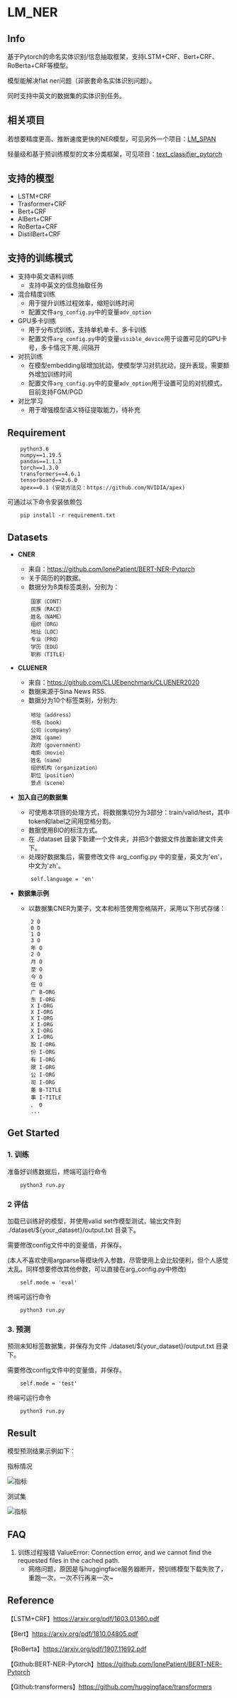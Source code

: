 # LM_NER

## Info
基于Pytorch的命名实体识别/信息抽取框架，支持LSTM+CRF、Bert+CRF、RoBerta+CRF等模型。

模型能解决flat ner问题（非嵌套命名实体识别问题）。

同时支持中英文的数据集的实体识别任务。


## 相关项目
若想要精度更高、推断速度更快的NER模型，可见另外一个项目：[LM_SPAN](https://github.com/wzzzd/lm_ner_span)

轻量级和基于预训练模型的文本分类框架，可见项目：[text_classifier_pytorch](https://github.com/wzzzd/text_classifier_pytorch)


## 支持的模型

- LSTM+CRF
- Trasformer+CRF
- Bert+CRF
- AlBert+CRF
- RoBerta+CRF
- DistilBert+CRF


## 支持的训练模式

- 支持中英文语料训练
    - 支持中英文的信息抽取任务
- 混合精度训练
    - 用于提升训练过程效率，缩短训练时间
    - 配置文件`arg_config.py`中的变量`adv_option`
- GPU多卡训练
    - 用于分布式训练，支持单机单卡、多卡训练
    - 配置文件`arg_config.py`中的变量`visible_device`用于设置可见的GPU卡号，多卡情况下用`,`间隔开
- 对抗训练
    - 在模型embedding层增加扰动，使模型学习对抗扰动，提升表现，需要额外增加训练时间
    - 配置文件`arg_config.py`中的变量`adv_option`用于设置可见的对抗模式，目前支持FGM/PGD
- 对比学习
    - 用于增强模型语义特征提取能力，待补充


## Requirement
```
    python3.6
    numpy==1.19.5
    pandas==1.1.3
    torch==1.3.0
    transformers==4.6.1
    tensorboard==2.6.0
    apex==0.1 (安装方法见：https://github.com/NVIDIA/apex)
```

可通过以下命令安装依赖包
```
    pip install -r requirement.txt
```

## Datasets
* **CNER**
    * 来自：https://github.com/lonePatient/BERT-NER-Pytorch
    * 关于简历的的数据。
    * 数据分为8类标签类别，分别为：
    ```
        国家（CONT）
        民族（RACE）
        姓名（NAME）
        组织（ORG）
        地址（LOC）
        专业（PRO）
        学历（EDU）
        职称（TITLE）
    ```
* **CLUENER**
    * 来自：https://github.com/CLUEbenchmark/CLUENER2020
    * 数据来源于Sina News RSS.
    * 数据分为10个标签类别，分别为: 
    ```
        地址（address）
        书名（book）
        公司（company）
        游戏（game）
        政府（government）
        电影（movie）
        姓名（name）
        组织机构（organization）
        职位（position）
        景点（scene） 
    ```

* **加入自己的数据集**
    * 可使用本项目的处理方式，将数据集切分为3部分：train/valid/test，其中token和label之间用空格分割。
    * 数据使用BIO的标注方式。
    * 在 ./dataset 目录下新建一个文件夹，并把3个数据文件放置新建文件夹下。
    * 处理好数据集后，需要修改文件 arg_config.py 中的变量，英文为'en'，中文为'zh'。
    ```
        self.language = 'en'
    ```

* **数据集示例**
    * 以数据集CNER为栗子，文本和标签使用空格隔开，采用以下形式存储：
    ```
        2 O
        0 O
        1 O
        3 O
        年 O
        2 O
        月 O
        至 O
        今 O
        任 O
        广 B-ORG
        东 I-ORG
        X I-ORG
        X I-ORG
        X I-ORG
        X I-ORG
        X I-ORG
        X I-ORG
        股 I-ORG
        份 I-ORG
        有 I-ORG
        限 I-ORG
        公 I-ORG
        司 I-ORG
        董 B-TITLE
        事 I-TITLE
        、 O
        ...
    ```



## Get Started
### 1. 训练
准备好训练数据后，终端可运行命令
```
    python3 run.py
```
### 2 评估
加载已训练好的模型，并使用valid set作模型测试，输出文件到 ./dataset/${your_dataset}/output.txt 目录下。

需要修改config文件中的变量值，并保存。

(本人不喜欢使用argparse等模块传入参数，尽管使用上会比较便利，但个人感觉太乱。同样想要修改其他参数，可以直接在arg_config.py中修改)

```
    self.mode = 'eval'
```
终端可运行命令
```
    python3 run.py
```

### 3. 预测
预测未知标签数据集，并保存为文件 ./dataset/${your_dataset}/output.txt 目录下。

需要修改config文件中的变量值，并保存。

```
    self.mode = 'test'
```
终端可运行命令
```
    python3 run.py
```

## Result
模型预测结果示例如下：

指标情况

![指标](./file/metrics.png)

测试集

![指标](./file/predict.png)


## FAQ
1. 训练过程报错 ValueError: Connection error, and we cannot find the requested files in the cached path. 
    * 网络问题，原因是与huggingface服务器断开，预训练模型下载失败了，重跑一次，一次不行再来一次~



## Reference
【LSTM+CRF】https://arxiv.org/pdf/1603.01360.pdf

【Bert】https://arxiv.org/pdf/1810.04805.pdf

【RoBerta】https://arxiv.org/pdf/1907.11692.pdf

【Github:BERT-NER-Pytorch】https://github.com/lonePatient/BERT-NER-Pytorch

【Github:transformers】https://github.com/huggingface/transformers




